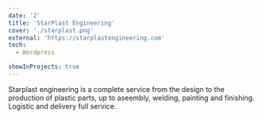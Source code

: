 ```yaml
---
date: '2'
title: 'StarPlast Engineering'
cover: './starplast.png'
external: 'https://starplastengineering.com'
tech:
  - Wordpress

showInProjects: true
---
```


Starplast engineering is a complete service from the design to the production of plastic parts, up to aseembly, welding, painting and finishing. Logistic and delivery full service.
